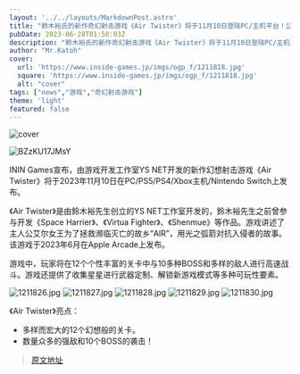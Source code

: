 ```yaml
---
layout: '../../layouts/MarkdownPost.astro'
title: "鈴木裕氏的新作奇幻射击游戏《Air Twister》将于11月10日登陆PC/主机平台！公主将用“光之箭”对抗入侵者"
pubDate: 2023-06-28T01:50:03Z
description: "鈴木裕氏的新作奇幻射击游戏《Air Twister》将于11月10日登陆PC/主机平台！公主将用“光之箭”对抗入侵者"
author: "Mr.Katoh"
cover:
  url: 'https://www.inside-games.jp/imgs/ogp_f/1211818.jpg'
  square: 'https://www.inside-games.jp/imgs/ogp_f/1211818.jpg'
  alt: "cover"
tags: ["news","游戏","奇幻射击游戏"]
theme: 'light'
featured: false
---
```


![cover](https://www.inside-games.jp/imgs/ogp_f/1211818.jpg)

![BZzKU17JMsY](https://www.youtube.com/embed/BZzKU17JMsY?rel=0)

ININ Games宣布，由游戏开发工作室YS NET开发的新作幻想射击游戏《Air Twister》将于2023年11月10日在PC/PS5/PS4/Xbox主机/Nintendo Switch上发布。

《Air Twister》是由鈴木裕先生创立的YS NET工作室开发的，鈴木裕先生之前曾参与开发《Space Harrier》、《Virtua Fighter》、《Shenmue》等作品。游戏讲述了主人公艾尔女王为了拯救濒临灭亡的故乡“AIR”，用光之弧箭对抗入侵者的故事。该游戏于2023年6月在Apple Arcade上发布。

游戏中，玩家将在12个个性丰富的关卡中与10多种BOSS和多样的敌人进行高速战斗。游戏还提供了收集星星进行武器定制、解锁新游戏模式等多种可玩性要素。

![1211826.jpg](https://www.inside-games.jp/imgs/zoom/1211826.jpg)
![1211827.jpg](https://www.inside-games.jp/imgs/zoom/1211827.jpg)
![1211828.jpg](https://www.inside-games.jp/imgs/zoom/1211828.jpg)
![1211829.jpg](https://www.inside-games.jp/imgs/zoom/1211829.jpg)
![1211830.jpg](https://www.inside-games.jp/imgs/zoom/1211830.jpg)

《Air Twister》亮点：
- 多样而宏大的12个幻想般的关卡。
- 数量众多的强敌和10个BOSS的袭击！

>[原文地址](https://www.inside-games.jp/article/2023/06/28/146856.html)  